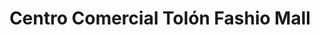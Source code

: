 ---
title: "Centro Comercial Tolón Fashio Mall"
url: /caracas/centro-comercial-tolon-fashio-mall/
shop: centro comercial
---